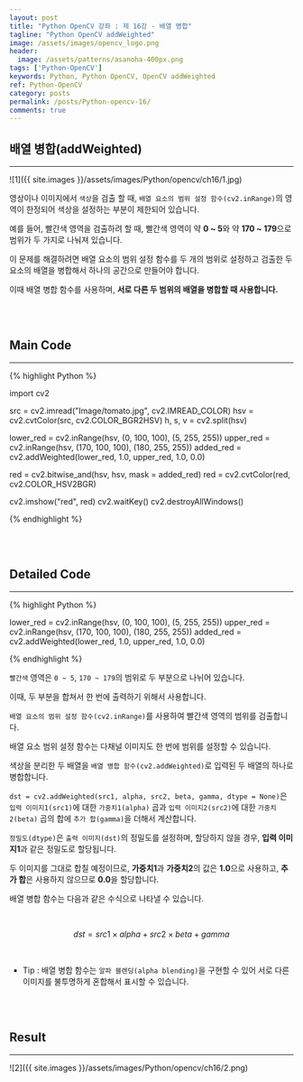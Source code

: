 ```yaml
---
layout: post
title: "Python OpenCV 강좌 : 제 16강 - 배열 병합"
tagline: "Python OpenCV addWeighted"
image: /assets/images/opencv_logo.png
header:
  image: /assets/patterns/asanoha-400px.png
tags: ['Python-OpenCV']
keywords: Python, Python OpenCV, OpenCV addWeighted
ref: Python-OpenCV
category: posts
permalink: /posts/Python-opencv-16/
comments: true
---
```


## 배열 병합(addWeighted) ##
----------

![1]({{ site.images }}/assets/images/Python/opencv/ch16/1.jpg)

영상이나 이미지에서 `색상`을 검출 할 때, `배열 요소의 범위 설정 함수(cv2.inRange)`의 영역이 한정되어 색상을 설정하는 부분이 제한되어 있습니다.

예를 들어, 빨간색 영역을 검출하려 할 때, 빨간색 영역이 약 **0 ~ 5**와 약 **170 ~ 179**으로 범위가 두 가지로 나눠져 있습니다.

이 문제를 해결하려면 배열 요소의 범위 설정 함수를 두 개의 범위로 설정하고 검출한 두 요소의 배열을 병합해서 하나의 공간으로 만들어야 합니다.

이때 배열 병합 함수를 사용하며, **서로 다른 두 범위의 배열을 병합할 때 사용합니다.**

<br>
<br>

## Main Code  ##
----------

{% highlight Python %}

import cv2

src = cv2.imread("Image/tomato.jpg", cv2.IMREAD_COLOR)
hsv = cv2.cvtColor(src, cv2.COLOR_BGR2HSV)
h, s, v = cv2.split(hsv)

lower_red = cv2.inRange(hsv, (0, 100, 100), (5, 255, 255))
upper_red = cv2.inRange(hsv, (170, 100, 100), (180, 255, 255))
added_red = cv2.addWeighted(lower_red, 1.0, upper_red, 1.0, 0.0)

red = cv2.bitwise_and(hsv, hsv, mask = added_red)
red = cv2.cvtColor(red, cv2.COLOR_HSV2BGR)

cv2.imshow("red", red)
cv2.waitKey()
cv2.destroyAllWindows()

{% endhighlight %}

<br>
<br>

## Detailed Code ##
----------

{% highlight Python %}

lower_red = cv2.inRange(hsv, (0, 100, 100), (5, 255, 255))
upper_red = cv2.inRange(hsv, (170, 100, 100), (180, 255, 255))
added_red = cv2.addWeighted(lower_red, 1.0, upper_red, 1.0, 0.0)

{% endhighlight %}

`빨간색` 영역은 `0 ~ 5`, `170 ~ 179`의 범위로 두 부분으로 나뉘어 있습니다.

이때, 두 부분을 합쳐서 한 번에 출력하기 위해서 사용합니다.

`배열 요소의 범위 설정 함수(cv2.inRange)`를 사용하여 빨간색 영역의 범위를 검출합니다.

배열 요소 범위 설정 함수는 다채널 이미지도 한 번에 범위를 설정할 수 있습니다.

색상을 분리한 두 배열을 `배열 병합 함수(cv2.addWeighted)`로 입력된 두 배열의 하나로 병합합니다.

`dst = cv2.addWeighted(src1, alpha, src2, beta, gamma, dtype = None)`은 `입력 이미지1(src1)`에 대한 `가중치1(alpha)` 곱과 `입력 이미지2(src2)`에 대한 `가중치2(beta)` 곱의 합에 `추가 합(gamma)`을 더해서 계산합니다.

`정밀도(dtype)`은 `출력 이미지(dst)`의 정밀도를 설정하며, 할당하지 않을 경우, **입력 이미지1**과 같은 정밀도로 할당됩니다.

두 이미지를 그대로 합칠 예정이므로, **가중치1**과 **가중치2**의 값은 **1.0**으로 사용하고, **추가 합**은 사용하지 않으므로 **0.0**을 할당합니다.

배열 병합 함수는 다음과 같은 수식으로 나타낼 수 있습니다.

<br>

$$ dst = src1 \times alpha + src2 \times beta + gamma $$

<br>

* Tip : 배열 병합 함수는 `알파 블렌딩(alpha blending)`을 구현할 수 있어 서로 다른 이미지를 불투명하게 혼합해서 표시할 수 있습니다.

<br>
<br>

## Result ##
----------

![2]({{ site.images }}/assets/images/Python/opencv/ch16/2.png)
